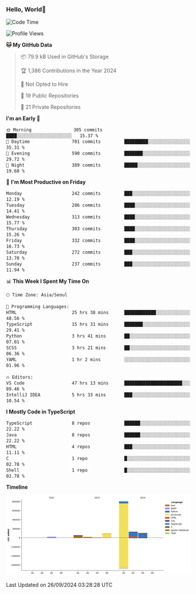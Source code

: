 
### Hello, World🐤

<!--START_SECTION:waka-->
![Code Time](http://img.shields.io/badge/Code%20Time-684%20hrs%2056%20mins-blue)

![Profile Views](http://img.shields.io/badge/Profile%20Views-5-blue)

**🐱 My GitHub Data** 

> 📦 79.9 kB Used in GitHub's Storage 
 > 
> 🏆 1,386 Contributions in the Year 2024
 > 
> 🚫 Not Opted to Hire
 > 
> 📜 19 Public Repositories 
 > 
> 🔑 21 Private Repositories 
 > 
**I'm an Early 🐤** 

```text
🌞 Morning                305 commits         ████░░░░░░░░░░░░░░░░░░░░░   15.37 % 
🌆 Daytime                701 commits         █████████░░░░░░░░░░░░░░░░   35.31 % 
🌃 Evening                590 commits         ███████░░░░░░░░░░░░░░░░░░   29.72 % 
🌙 Night                  389 commits         █████░░░░░░░░░░░░░░░░░░░░   19.60 % 
```
📅 **I'm Most Productive on Friday** 

```text
Monday                   242 commits         ███░░░░░░░░░░░░░░░░░░░░░░   12.19 % 
Tuesday                  286 commits         ████░░░░░░░░░░░░░░░░░░░░░   14.41 % 
Wednesday                313 commits         ████░░░░░░░░░░░░░░░░░░░░░   15.77 % 
Thursday                 303 commits         ████░░░░░░░░░░░░░░░░░░░░░   15.26 % 
Friday                   332 commits         ████░░░░░░░░░░░░░░░░░░░░░   16.73 % 
Saturday                 272 commits         ███░░░░░░░░░░░░░░░░░░░░░░   13.70 % 
Sunday                   237 commits         ███░░░░░░░░░░░░░░░░░░░░░░   11.94 % 
```


📊 **This Week I Spent My Time On** 

```text
🕑︎ Time Zone: Asia/Seoul

💬 Programming Languages: 
HTML                     25 hrs 38 mins      ████████████░░░░░░░░░░░░░   48.56 % 
TypeScript               15 hrs 31 mins      ███████░░░░░░░░░░░░░░░░░░   29.41 % 
Python                   3 hrs 41 mins       ██░░░░░░░░░░░░░░░░░░░░░░░   07.01 % 
SCSS                     3 hrs 21 mins       ██░░░░░░░░░░░░░░░░░░░░░░░   06.36 % 
YAML                     1 hr 2 mins         ░░░░░░░░░░░░░░░░░░░░░░░░░   01.96 % 

🔥 Editors: 
VS Code                  47 hrs 13 mins      ██████████████████████░░░   89.46 % 
IntelliJ IDEA            5 hrs 33 mins       ███░░░░░░░░░░░░░░░░░░░░░░   10.54 % 
```

**I Mostly Code in TypeScript** 

```text
TypeScript               8 repos             ██████░░░░░░░░░░░░░░░░░░░   22.22 % 
Java                     8 repos             ██████░░░░░░░░░░░░░░░░░░░   22.22 % 
HTML                     4 repos             ███░░░░░░░░░░░░░░░░░░░░░░   11.11 % 
C                        1 repo              █░░░░░░░░░░░░░░░░░░░░░░░░   02.78 % 
Shell                    1 repo              █░░░░░░░░░░░░░░░░░░░░░░░░   02.78 % 
```



**Timeline**

![Lines of Code chart](https://raw.githubusercontent.com/jilpoom/jilpoom/main/assets/bar_graph.png)


 Last Updated on 26/09/2024 03:28:28 UTC
<!--END_SECTION:waka-->
